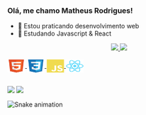### Olá, me chamo Matheus Rodrigues!

- 🔭 Estou praticando desenvolvimento web
- 🌱 Estudando Javascript & React

<div align="center">
  <a href="https://github.com/mrsmatheus">
  <img height="180em" src="https://github-readme-stats.vercel.app/api?username=mrsmatheus&show_icons=true&theme=tokyonight&include_all_commits=true&count_private=true"/>
  <img height="180em" src="https://github-readme-stats.vercel.app/api/top-langs/?username=mrsmatheus&layout=compact&langs_count=7&theme=tokyonight"/>
</div>
  
  <div style="display: inline_block"><br>
  <img align="center" alt="Mt-HTML" height="30" width="40" src="https://raw.githubusercontent.com/devicons/devicon/master/icons/html5/html5-original.svg">
  <img align="center" alt="Mt-CSS" height="30" width="40" src="https://raw.githubusercontent.com/devicons/devicon/master/icons/css3/css3-original.svg">
  <img align="center" alt="Mt-Js" height="30" width="40" src="https://raw.githubusercontent.com/devicons/devicon/master/icons/javascript/javascript-plain.svg">
  <img align="center" alt="Mt-React" height="30" width="40" src="https://raw.githubusercontent.com/devicons/devicon/master/icons/react/react-original.svg">
</div>
  
  ##
  
  <a href = "mailto:mrsmatheus21@gmail.com"><img src="https://img.shields.io/badge/-Gmail-%23333?style=for-the-badge&logo=gmail&logoColor=white" target="_blank"></a>
  <a href="http://www.linkedin.com/in/mrsmatheus-rodrigues" target="_blank"><img src="https://img.shields.io/badge/-LinkedIn-%230077B5?style=for-the-badge&logo=linkedin&logoColor=white" target="_blank"></a> 
 
![Snake animation](https://github.com/mrsmatheus/mrsmatheus/blob/output/github-contribution-grid-snake.svg)
